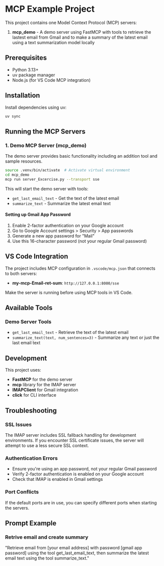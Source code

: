 # MCP Example Project

This project contains one Model Context Protocol (MCP) servers:
1. **mcp_demo** - A demo server using FastMCP with tools to retrieve the lastest email from Gmail and to make a summary of the latest email using a text summarization model locally

## Prerequisites

- Python 3.13+
- uv package manager
- Node.js (for VS Code MCP integration)

## Installation

Install dependencies using uv:

```bash
uv sync
```

## Running the MCP Servers

### 1. Demo MCP Server (mcp_demo)

The demo server provides basic functionality including an addition tool and sample resources.

```bash
source .venv/bin/activate  # Activate virtual environment
cd mcp_demo
mcp run server_Excercise.py --transport sse 
```

This will start the demo server with tools:
- `get_last_email_text` - Get the text of the latest email
- `summarize_text` - Summarize the latest email text



#### Setting up Gmail App Password

1. Enable 2-factor authentication on your Google account
2. Go to Google Account settings > Security > App passwords
3. Generate a new app password for "Mail"
4. Use this 16-character password (not your regular Gmail password)

## VS Code Integration

The project includes MCP configuration in `.vscode/mcp.json` that connects to both servers:

- **my-mcp-Email-ret-sum**: `http://127.0.0.1:8000/sse`

Make the server is running before using MCP tools in VS Code.

## Available Tools

### Demo Server Tools
- `get_last_email_text` - Retrieve the text of the latest email
- `summarize_text(text, num_sentences=3)` - Summarize any text or just the last email text

## Development

This project uses:
- **FastMCP** for the demo server
- **mcp** library for the IMAP server
- **IMAPClient** for Gmail integration
- **click** for CLI interface

## Troubleshooting

### SSL Issues
The IMAP server includes SSL fallback handling for development environments. If you encounter SSL certificate issues, the server will attempt to use a less secure SSL context.

### Authentication Errors
- Ensure you're using an app password, not your regular Gmail password
- Verify 2-factor authentication is enabled on your Google account
- Check that IMAP is enabled in Gmail settings

### Port Conflicts
If the default ports are in use, you can specify different ports when starting the servers.

## Prompt Example

### Retrive email and create summary
"Retrieve email from [your email address] with password [gmail app password] using the tool get_last_email_text, then summarize the latest email text using the tool summarize_text."
